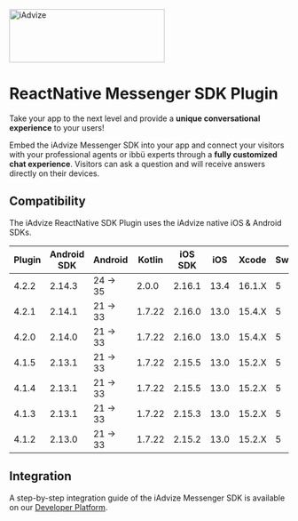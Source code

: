 <img src="https://user-images.githubusercontent.com/17723986/47799626-f3982700-dd2a-11e8-983c-77d1a3ed7f53.png" width="280" height="96" alt="iAdvize">

# ReactNative Messenger SDK Plugin

Take your app to the next level and provide a **unique conversational experience** to your users!

Embed the iAdvize Messenger SDK into your app and connect your visitors with your professional agents or ibbü experts through a **fully customized chat experience**. Visitors can ask a question and will receive answers directly on their devices.

## Compatibility

The iAdvize ReactNative SDK Plugin uses the iAdvize native iOS & Android SDKs.

| Plugin | Android SDK | Android  | Kotlin | iOS SDK  | iOS  | Xcode  | Swift |
| ------ | ----------- | -------- | ------ | -------- | ---- | ------ | ----- |
| 4.2.2  | 2.14.3      | 24 -> 35 | 2.0.0  | 2.16.1   | 13.4 | 16.1.X | 5     |
| 4.2.1  | 2.14.1      | 21 -> 33 | 1.7.22 | 2.16.0   | 13.0 | 15.4.X | 5     |
| 4.2.0  | 2.14.0      | 21 -> 33 | 1.7.22 | 2.16.0   | 13.0 | 15.4.X | 5     |
| 4.1.5  | 2.13.1      | 21 -> 33 | 1.7.22 | 2.15.5   | 13.0 | 15.2.X | 5     |
| 4.1.4  | 2.13.1      | 21 -> 33 | 1.7.22 | 2.15.5   | 13.0 | 15.2.X | 5     |
| 4.1.3  | 2.13.1      | 21 -> 33 | 1.7.22 | 2.15.3   | 13.0 | 15.2.X | 5     |
| 4.1.2  | 2.13.0      | 21 -> 33 | 1.7.22 | 2.15.2   | 13.0 | 15.2.X | 5     |

## Integration

A step-by-step integration guide of the iAdvize Messenger SDK is available on our [Developer Platform](https://developers.iadvize.com/documentation/mobile-sdk).
